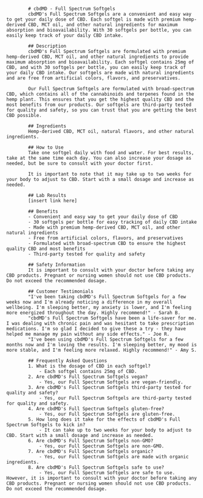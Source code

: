 
            # cbdMD - Full Spectrum Softgels
            cbdMD's Full Spectrum Softgels are a convenient and easy way to get your daily dose of CBD. Each softgel is made with premium hemp-derived CBD, MCT oil, and other natural ingredients for maximum absorption and bioavailability. With 30 softgels per bottle, you can easily keep track of your daily CBD intake.
            
            ## Description
            cbdMD's Full Spectrum Softgels are formulated with premium hemp-derived CBD, MCT oil, and other natural ingredients to provide maximum absorption and bioavailability. Each softgel contains 25mg of CBD, and with 30 softgels per bottle, you can easily keep track of your daily CBD intake. Our softgels are made with natural ingredients and are free from artificial colors, flavors, and preservatives.
            
            Our Full Spectrum Softgels are formulated with broad-spectrum CBD, which contains all of the cannabinoids and terpenes found in the hemp plant. This ensures that you get the highest quality CBD and the most benefits from our products. Our softgels are third-party tested for quality and safety, so you can trust that you are getting the best CBD possible.
            
            ## Ingredients
            Hemp-derived CBD, MCT oil, natural flavors, and other natural ingredients.
            
            ## How to Use
            Take one softgel daily with food and water. For best results, take at the same time each day. You can also increase your dosage as needed, but be sure to consult with your doctor first.
            
            It is important to note that it may take up to two weeks for your body to adjust to CBD. Start with a small dosage and increase as needed.
            
            ## Lab Results
            [insert link here]
            
            ## Benefits
            - Convenient and easy way to get your daily dose of CBD
            - 30 softgels per bottle for easy tracking of daily CBD intake
            - Made with premium hemp-derived CBD, MCT oil, and other natural ingredients
            - Free from artificial colors, flavors, and preservatives
            - Formulated with broad-spectrum CBD to ensure the highest quality CBD and most benefits
            - Third-party tested for quality and safety
            
            ## Safety Information
            It is important to consult with your doctor before taking any CBD products. Pregnant or nursing women should not use CBD products. Do not exceed the recommended dosage.
            
            ## Customer Testimonials
            "I've been taking cbdMD's Full Spectrum Softgels for a few weeks now and I'm already noticing a difference in my overall wellbeing. I'm sleeping better, my anxiety is lower, and I'm feeling more energized throughout the day. Highly recommend!" - Sarah B. 
            "cbdMD's Full Spectrum Softgels have been a life-saver for me. I was dealing with chronic pain and was hesitant to take prescription medications. I'm so glad I decided to give these a try - they have helped me manage my pain without any side effects." - Joe R. 
            "I've been using cbdMD's Full Spectrum Softgels for a few months now and I'm loving the results. I'm sleeping better, my mood is more stable, and I'm feeling more relaxed. Highly recommend!" - Amy S. 
            
            ## Frequently Asked Questions
            1. What is the dosage of CBD in each softgel?
                - Each softgel contains 25mg of CBD.
            2. Are cbdMD's Full Spectrum Softgels vegan?
                - Yes, our Full Spectrum Softgels are vegan-friendly.
            3. Are cbdMD's Full Spectrum Softgels third-party tested for quality and safety?
                - Yes, our Full Spectrum Softgels are third-party tested for quality and safety.
            4. Are cbdMD's Full Spectrum Softgels gluten-free?
                - Yes, our Full Spectrum Softgels are gluten-free.
            5. How long does it take for the effects of cbdMD's Full Spectrum Softgels to kick in?
                - It can take up to two weeks for your body to adjust to CBD. Start with a small dosage and increase as needed.
            6. Are cbdMD's Full Spectrum Softgels non-GMO?
                - Yes, our Full Spectrum Softgels are non-GMO.
            7. Are cbdMD's Full Spectrum Softgels organic?
                - Yes, our Full Spectrum Softgels are made with organic ingredients.
            8. Are cbdMD's Full Spectrum Softgels safe to use?
                - Yes, our Full Spectrum Softgels are safe to use. However, it is important to consult with your doctor before taking any CBD products. Pregnant or nursing women should not use CBD products. Do not exceed the recommended dosage.